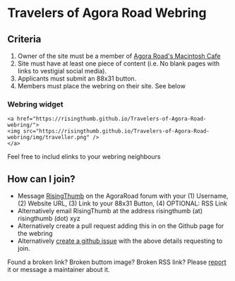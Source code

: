 # Travelers of Agora Road Webring
## Criteria
1. Owner of the site must be a member of [Agora Road's Macintosh Cafe](https://forum.agoraroad.com/)
2. Site must have at least one piece of content (i.e. No blank pages with links to vestigial social media).
3. Applicants must submit an 88x31 button.
4. Members must place the webring on their site. See below

### Webring widget
```
<a href="https://risingthumb.github.io/Travelers-of-Agora-Road-webring/">
<img src="https://risingthumb.github.io/Travelers-of-Agora-Road-webring/img/traveller.png" />
</a>
```
Feel free to includ elinks to your webring neighbours

## How can I join?

- Message [RisingThumb](https://forum.agoraroad.com/index.php?members/risingthumb.2834/) on the AgoraRoad forum with your (1) Username, (2) Website URL, (3) Link to your 88x31 Button, (4) OPTIONAL: RSS Link
- Alternatively email RisingThumb at the address risingthumb (at) risingthumb (dot) xyz
- Alternatively create a pull request adding this in on the Github page for the webring
- Alternatively [create a github issue](https://github.com/RisingThumb/Travelers-of-Agora-Road-webring/issues/new) with the above details requesting to join.

Found a broken link? Broken buttom image? Broken RSS link? Please [report](https://github.com/RisingThumb/Travelers-of-Agora-Road-webring/issues/new) it or message a maintainer about it.
